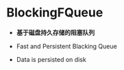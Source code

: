 BlockingFQueue
============


* **基于磁盘持久存储的阻塞队列**


* Fast and Persistent Blacking Queue
* Data is persisted on disk

